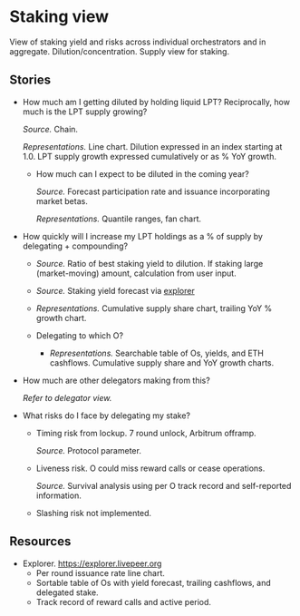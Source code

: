 # Staking view

View of staking yield and risks across individual orchestrators and in aggregate. Dilution/concentration. Supply view for staking.

## Stories

+ How much am I getting diluted by holding liquid LPT? Reciprocally, how much is the LPT supply growing?

  *Source.* Chain.

  *Representations.* Line chart. Dilution expressed in an index starting at 1.0. LPT supply growth expressed cumulatively or as % YoY growth.

  * How much can I expect to be diluted in the coming year?

    *Source.* Forecast participation rate and issuance incorporating market betas.

    *Representations.* Quantile ranges, fan chart.

+ How quickly will I increase my LPT holdings as a % of supply by delegating + compounding?

  * *Source.* Ratio of best staking yield to dilution. If staking large (market-moving) amount, calculation from user input.
  * *Source.* Staking yield forecast via [explorer](https://explorer.livepeer.org)

  * *Representations.* Cumulative supply share chart, trailing YoY % growth chart.

  * Delegating to which O?

    * *Representations.* Searchable table of Os, yields, and ETH cashflows. Cumulative supply share and YoY growth charts.

+ How much are other delegators making from this?

  *Refer to delegator view.*

+ What risks do I face by delegating my stake?

  * Timing risk from lockup. 7 round unlock, Arbitrum offramp.

    *Source.* Protocol parameter.

  * Liveness risk. O could miss reward calls or cease operations.

    *Source.* Survival analysis using per O track record and self-reported information.

  * Slashing risk not implemented.

## Resources

* Explorer. https://explorer.livepeer.org
  * Per round issuance rate line chart.
  * Sortable table of Os with yield forecast, trailing cashflows, and delegated stake.
  * Track record of reward calls and active period.
